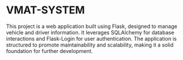 # VMAT-SYSTEM
This project is a web application built using Flask, designed to manage vehicle and driver information. It leverages SQLAlchemy for database interactions and Flask-Login for user authentication. The application is structured to promote maintainability and scalability, making it a solid foundation for further development.
